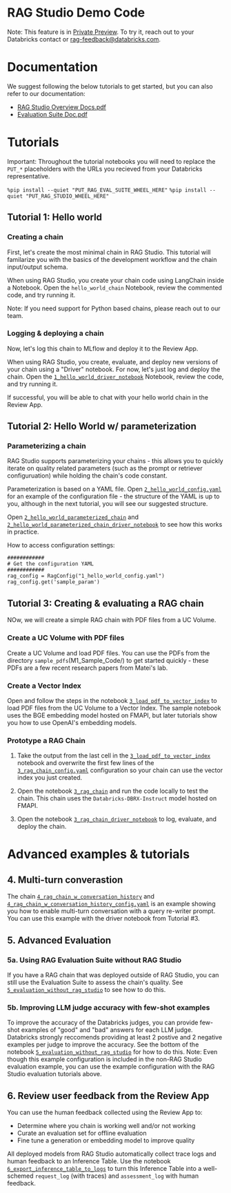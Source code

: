 # RAG Studio Demo Code

Note: This feature is in [Private Preview](https://docs.databricks.com/en/release-notes/release-types.html). To try it, reach out to your Databricks contact or [rag-feedback@databricks.com](mailto:rag-feedback@databricks.com).

# Documentation

We suggest following the below tutorials to get started, but you can also refer to our documentation:
- [RAG Studio Overview Docs.pdf](<RAG Studio Overview Docs.pdf>)
- [Evaluation Suite Doc.pdf](<Evaluation Suite Doc.pdf>)

# Tutorials

Important: Throughout the tutorial notebooks you will need to replace the `PUT_*` placeholders with the URLs you recieved from your Databricks representative.

`%pip install --quiet "PUT_RAG_EVAL_SUITE_WHEEL_HERE"`
`%pip install --quiet "PUT_RAG_STUDIO_WHEEL_HERE"`

## Tutorial 1: Hello world

### Creating a chain
First, let's create the most minimal chain in RAG Studio.  This tutorial will familarize you with the basics of the development workflow and the chain input/output schema.

When using RAG Studio, you create your chain code using LangChain inside a Notebook.  Open the `hello_world_chain` Notebook, review the commented code, and try running it.

Note: If you need support for Python based chains, please reach out to our team.

### Logging & deploying a chain

Now, let's log this chain to MLflow and deploy it to the Review App.

When using RAG Studio, you create, evaluate, and deploy new versions of your chain using a "Driver" notebook.  For now, let's just log and deploy the chain.  Open the [`1_hello_world_driver_notebook`](M1_Sample_Code/1_hello_world_driver_notebook.py) Notebook, review the code, and try running it.

If successful, you will be able to chat with your hello world chain in the Review App.

## Tutorial 2: Hello World w/ parameterization

### Parameterizing a chain

RAG Studio supports parameterizing your chains - this allows you to quickly iterate on quality related parameters (such as the prompt or retriever configuruation) while holding the chain's code constant.

Parameterization is based on a YAML file.  Open [`2_hello_world_config.yaml`](M1_Sample_Code/2_hello_world_config.yaml) for an example of the configuration file - the structure of the YAML is up to you, although in the next tutorial, you will see our suggested structure.

Open [`2_hello_world_parameterized_chain`](M1_Sample_Code/2_hello_world_parameterized_chain.py) and [`2_hello_world_parameterized_chain_driver_notebook`](M1_Sample_Code/2_hello_world_parameterized_chain_driver_notebook.py) to see how this works in practice.


How to access configuration settings:
```
############
# Get the configuration YAML
############
rag_config = RagConfig("1_hello_world_config.yaml")
rag_config.get('sample_param')
```

## Tutorial 3: Creating & evaluating a RAG chain

NOw, we will create a simple RAG chain with PDF files from a UC Volume.  

### Create a UC Volume with PDF files

Create a UC Volume and load PDF files.  You can use the PDFs from the directory `sample_pdfs`(M1_Sample_Code/) to get started quickly - these PDFs are a few recent research papers from Matei's lab.

### Create a Vector Index

Open and follow the steps in the notebook [`3_load_pdf_to_vector_index`](M1_Sample_Code/3_load_pdf_to_vector_index.py) to load PDF files from the UC Volume to a Vector Index.  The sample notebook uses the BGE embedding model hosted on FMAPI, but later tutorials show you how to use OpenAI's embedding models.

### Prototype a RAG Chain

1. Take the output from the last cell in the [`3_load_pdf_to_vector_index`](M1_Sample_Code/3_load_pdf_to_vector_index.py) notebook and overwrite the first few lines of the [`3_rag_chain_config.yaml`](M1_Sample_Code/3_rag_chain_config.yaml) configuration so your chain can use the vector index you just created.

2. Open the notebook [`3_rag_chain`](M1_Sample_Code/3_rag_chain.py) and run the code locally to test the chain.  This chain uses the `Databricks-DBRX-Instruct` model hosted on FMAPI.

3. Open the notebook [`3_rag_chain_driver_notebook`](M1_Sample_Code/3_rag_chain_driver_notebook.py) to log, evaluate, and deploy the chain.

# Advanced examples & tutorials

## 4. Multi-turn converastion

The chain [`4_rag_chain_w_conversation_history`](M1_Sample_Code/4_rag_chain_w_conversation_history.py) and [`4_rag_chain_w_conversation_history_config.yaml`](M1_Sample_Code/4_rag_chain_w_conversation_history_config.yaml) is an example showing you how to enable multi-turn conversation with a query re-writer prompt.  You can use this example with the driver notebook from Tutorial #3.

## 5. Advanced Evaluation
### 5a. Using RAG Evaluation Suite without RAG Studio

If you have a RAG chain that was deployed outside of RAG Studio, you can still use the Evaluation Suite to assess the chain's quality.  See [`5_evaluation_without_rag_studio`](M1_Sample_Code/5_evaluation_without_rag_studio.py) to see how to do this.

### 5b. Improving LLM judge accuracy with few-shot examples

To improve the accuracy of the Databricks judges, you can provide few-shot examples of "good" and "bad" answers for each LLM judge.  Databricks strongly reccomends providing at least 2 postive and 2 negative examples per judge to improve the accuracy.  See the bottom of the notebook [`5_evaluation_without_rag_studio`](M1_Sample_Code/5_evaluation_without_rag_studio.py) for how to do this.  Note: Even though this example configuration is included in the non-RAG Studio evaluation example, you can use the example configuration with the RAG Studio evaluation tutorials above.

## 6. Review user feedback from the Review App

You can use the human feedback collected using the Review App to:
- Determine where you chain is working well and/or not working
- Curate an evaluation set for offline evaluation
- Fine tune a generation or embedding model to improve quality

All deployed models from RAG Studio automatically collect trace logs and human feedback to an Inference Table.  Use the notebook [`6_export_inference_table_to_logs`](M1_Sample_Code/6_export_inference_table_to_logs.py) to turn this Inference Table into a well-schemed `request_log` (with traces) and `assessment_log` with human feedback.
